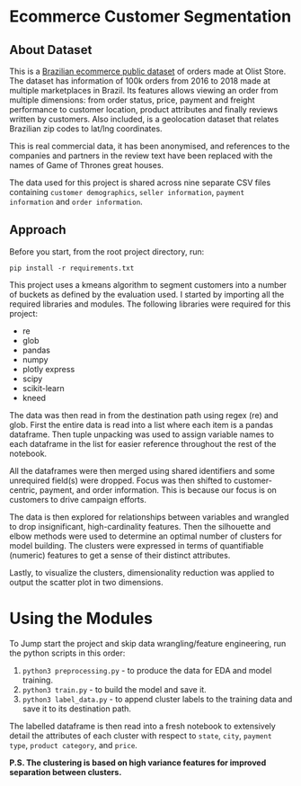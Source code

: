 # Ecommerce Customer Segmentation
## About Dataset
This is a [Brazilian ecommerce public dataset](https://www.kaggle.com/datasets/olistbr/brazilian-ecommerce) of orders made at Olist Store. The dataset has information of 100k orders from 2016 to 2018 made at multiple marketplaces in Brazil. Its features allows viewing an order from multiple dimensions: from order status, price, payment and freight performance to customer location, product attributes and finally reviews written by customers. Also included, is a geolocation dataset that relates Brazilian zip codes to lat/lng coordinates.

This is real commercial data, it has been anonymised, and references to the companies and partners in the review text have been replaced with the names of Game of Thrones great houses.

The data used for this project is shared across nine separate CSV files containing `customer demographics`, `seller information`, `payment information` and `order information`.

## Approach
Before you start, from the root project directory, run:

    pip install -r requirements.txt

    
This project uses a kmeans algorithm to segment customers into a number of buckets as defined by the evaluation used. I started by importing all the required libraries and modules.
The following libraries were required for this project:
- re
- glob
- pandas
- numpy
- plotly express
- scipy
- scikit-learn
- kneed

The data was then read in from the destination path using regex (re) and glob. First the entire data is read into a list where each item is a pandas dataframe. Then tuple unpacking was used to assign variable names to each dataframe in the list for easier reference throughout the rest of the notebook.

All the dataframes were then merged using shared identifiers and some unrequired field(s) were dropped. Focus was then shifted to customer-centric, payment, and order information. This is because our focus is on customers to drive campaign efforts. 

The data is then explored for relationships between variables and wrangled to drop insignificant, high-cardinality features. Then the silhouette and elbow methods were used to determine an optimal number of clusters for model building. The clusters were expressed in terms of quantifiable (numeric) features to get a sense of their distinct attributes.

Lastly, to visualize the clusters, dimensionality reduction was applied to output the scatter plot in two dimensions.

# Using the Modules
To Jump start the project and skip data wrangling/feature engineering, run the python scripts in this order:
1. `python3 preprocessing.py` - to produce the data for EDA and model training.
2. `python3 train.py` - to build the model and save it.
3. `python3 label_data.py` - to append cluster labels to the training data and save it to its destination path.

The labelled dataframe is then read into a fresh notebook to extensively detail the attributes of each cluster with respect to `state`, `city`, 
`payment type`, `product category`, and `price`.

**P.S. The clustering is based on high variance features for improved separation between clusters.**